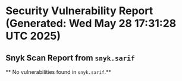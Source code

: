 # Security Vulnerability Report (Generated: Wed May 28 17:31:28 UTC 2025)


## Snyk Scan Report from `snyk.sarif`
** No vulnerabilities found in `snyk.sarif`.**
